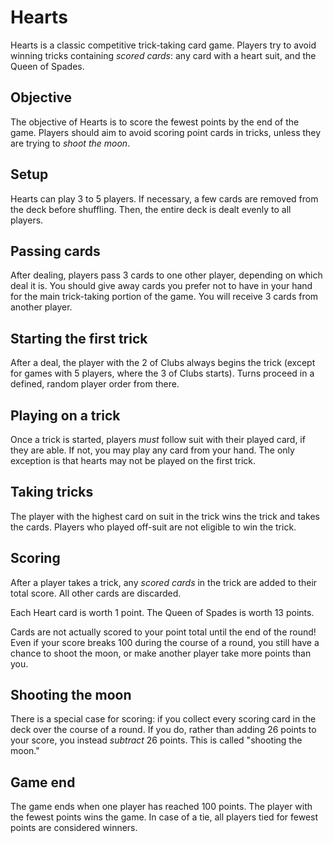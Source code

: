 # Hearts

Hearts is a classic competitive trick-taking card game. Players try to avoid winning tricks containing _scored cards_: any card with a heart suit, and the Queen of Spades.

## Objective

The objective of Hearts is to score the fewest points by the end of the game. Players should aim to avoid scoring point cards in tricks, unless they are trying to _shoot the moon_.

## Setup

Hearts can play 3 to 5 players. If necessary, a few cards are removed from the deck before shuffling. Then, the entire deck is dealt evenly to all players.

## Passing cards

After dealing, players pass 3 cards to one other player, depending on which deal it is. You should give away cards you prefer not to have in your hand for the main trick-taking portion of the game. You will receive 3 cards from another player.

## Starting the first trick

After a deal, the player with the 2 of Clubs always begins the trick (except for games with 5 players, where the 3 of Clubs starts). Turns proceed in a defined, random player order from there.

## Playing on a trick

Once a trick is started, players _must_ follow suit with their played card, if they are able. If not, you may play any card from your hand. The only exception is that hearts may not be played on the first trick.

## Taking tricks

The player with the highest card on suit in the trick wins the trick and takes the cards. Players who played off-suit are not eligible to win the trick.

## Scoring

After a player takes a trick, any _scored cards_ in the trick are added to their total score. All other cards are discarded.

Each Heart card is worth 1 point. The Queen of Spades is worth 13 points.

Cards are not actually scored to your point total until the end of the round! Even if your score breaks 100 during the course of a round, you still have a chance to shoot the moon, or make another player take more points than you.

## Shooting the moon

There is a special case for scoring: if you collect every scoring card in the deck over the course of a round. If you do, rather than adding 26 points to your score, you instead _subtract_ 26 points. This is called "shooting the moon."

## Game end

The game ends when one player has reached 100 points. The player with the fewest points wins the game. In case of a tie, all players tied for fewest points are considered winners.
